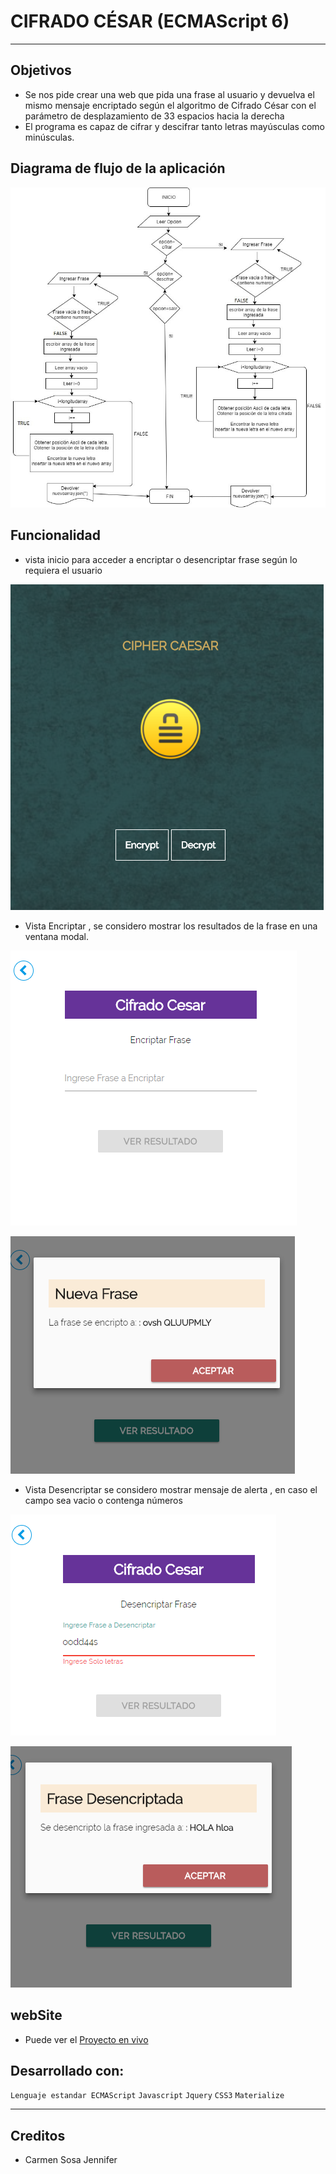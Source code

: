# CIFRADO CÉSAR (ECMAScript 6)
***
## Objetivos
- Se nos pide crear una  web que pida una frase al usuario y devuelva el mismo mensaje encriptado según el algoritmo de Cifrado César con el parámetro de desplazamiento de 33 espacios hacia la derecha
- El programa es capaz de cifrar y descifrar tanto letras mayúsculas como minúsculas. 
## Diagrama de flujo de la aplicación
![diagrama_flujo](assets/docs/diagrama_flujo.jpg)

## Funcionalidad 
- vista inicio para acceder a encriptar o desencriptar frase según lo requiera el usuario

![diagrama_flujo](assets/docs/index.PNG)

- Vista Encriptar , se considero  mostrar los resultados de la frase en una ventana modal.

![diagrama_flujo](assets/docs/vista1.PNG)

![diagrama_flujo](assets/docs/vista2.PNG)

- Vista Desencriptar  se considero mostrar mensaje de alerta , en caso el campo sea vacio o contenga números

![diagrama_flujo](assets/docs/vista3.PNG)

![diagrama_flujo](assets/docs/vista4.PNG)

## webSite
* Puede ver el [Proyecto en vivo](https://jennifercarmen.github.io/cifradoCesar_es6/)

## Desarrollado con:

`Lenguaje estandar ECMAScript` `Javascript`  `Jquery` `CSS3` `Materialize` 

***

## Creditos
* Carmen Sosa Jennifer
